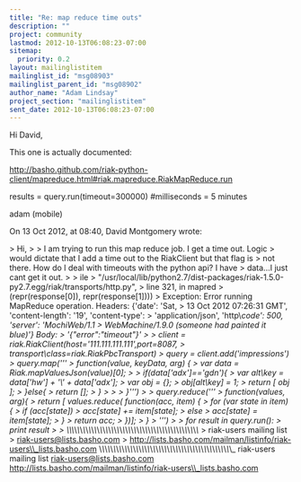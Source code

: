 ```yaml
---
title: "Re: map reduce time outs"
description: ""
project: community
lastmod: 2012-10-13T06:08:23-07:00
sitemap:
  priority: 0.2
layout: mailinglistitem
mailinglist_id: "msg08903"
mailinglist_parent_id: "msg08902"
author_name: "Adam Lindsay"
project_section: "mailinglistitem"
sent_date: 2012-10-13T06:08:23-07:00
---
```



Hi David,

This one is actually documented:
 
http://basho.github.com/riak-python-client/mapreduce.html#riak.mapreduce.RiakMapReduce.run

results = query.run(timeout=300000) #milliseconds = 5 minutes

adam
(mobile)

On 13 Oct 2012, at 08:40, David Montgomery  wrote:

&gt; Hi,
&gt; 
&gt; I am trying to run this map reduce job. I get a time out. Logic
&gt; would dictate that I add a time out to the RiakClient but that flag is
&gt; not there. How do I deal with timeouts with the python api? I have
&gt; data...I just cant get it out.
&gt; 
&gt; ile 
&gt; "/usr/local/lib/python2.7/dist-packages/riak-1.5.0-py2.7.egg/riak/transports/http.py",
&gt; line 321, in mapred
&gt; (repr(response[0]), repr(response[1])))
&gt; Exception: Error running MapReduce operation. Headers: {'date': 'Sat,
&gt; 13 Oct 2012 07:26:31 GMT', 'content-length': '19', 'content-type':
&gt; 'application/json', 'http\\_code': 500, 'server': 'MochiWeb/1.1
&gt; WebMachine/1.9.0 (someone had painted it blue)'} Body:
&gt; '{"error":"timeout"}'
&gt; 
&gt; client = riak.RiakClient(host='111.111.111.111',port=8087,
&gt; transport\\_class=riak.RiakPbcTransport)
&gt; query = client.add('impressions')
&gt; query.map('''
&gt; function(value, keyData, arg) {
&gt; var data = Riak.mapValuesJson(value)[0];
&gt; 
&gt; if(data['adx']=='gdn'){
&gt; var alt\\_key = data['hw'] + '\\_' + data['adx'];
&gt; var obj = {};
&gt; obj[alt\\_key] = 1;
&gt; return [ obj ];
&gt; }else{
&gt; return [];
&gt; }
&gt; 
&gt; 
&gt; }''')
&gt; 
&gt; query.reduce('''
&gt; function(values, arg){
&gt; return [ values.reduce( function(acc, item) {
&gt; for (var state in item) {
&gt; if (acc[state])
&gt; acc[state] += item[state];
&gt; else
&gt; acc[state] = item[state];
&gt; }
&gt; return acc;
&gt; })];
&gt; }
&gt; ''')
&gt; 
&gt; for result in query.run():
&gt; print result
&gt; 
&gt; \\_\\_\\_\\_\\_\\_\\_\\_\\_\\_\\_\\_\\_\\_\\_\\_\\_\\_\\_\\_\\_\\_\\_\\_\\_\\_\\_\\_\\_\\_\\_\\_\\_\\_\\_\\_\\_\\_\\_\\_\\_\\_\\_\\_\\_\\_\\_
&gt; riak-users mailing list
&gt; riak-users@lists.basho.com
&gt; http://lists.basho.com/mailman/listinfo/riak-users\\_lists.basho.com
\\_\\_\\_\\_\\_\\_\\_\\_\\_\\_\\_\\_\\_\\_\\_\\_\\_\\_\\_\\_\\_\\_\\_\\_\\_\\_\\_\\_\\_\\_\\_\\_\\_\\_\\_\\_\\_\\_\\_\\_\\_\\_\\_\\_\\_\\_\\_
riak-users mailing list
riak-users@lists.basho.com
http://lists.basho.com/mailman/listinfo/riak-users\\_lists.basho.com

